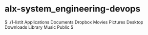 # alx-system_engineering-devops
$ ./1-listit
Applications    Documents   Dropbox Movies Pictures
Desktop Downloads   Library Music Public
$

